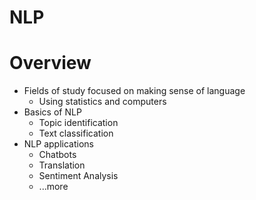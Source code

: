 # NLP

# Overview

  - Fields of study focused on making sense of language
    - Using statistics and computers
  - Basics of NLP
    - Topic identification
    - Text classification
  - NLP applications
    - Chatbots
    - Translation
    - Sentiment Analysis
    - ...more
